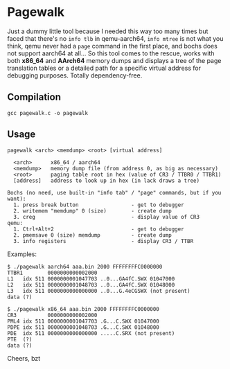 Pagewalk
========

Just a dummy little tool because I needed this way too many times but faced that there's no `info tlb` in qemu-aarch64, `info mtree`
is not what you think, qemu never had a `page` command in the first place, and bochs does not support aarch64 at all... So this
tool comes to the rescue, works with both **x86_64** and **AArch64** memory dumps and displays a tree of the page translation
tables or a detailed path for a specific virtual address for debugging purposes. Totally dependency-free.

Compilation
-----------

```
gcc pagewalk.c -o pagewalk
```

Usage
-----

```
pagewalk <arch> <memdump> <root> [virtual address]

  <arch>      x86_64 / aarch64
  <memdump>   memory dump file (from address 0, as big as necessary)
  <root>      paging table root in hex (value of CR3 / TTBR0 / TTBR1)
  [address]   address to look up in hex (in lack draws a tree)

Bochs (no need, use built-in "info tab" / "page" commands, but if you want):
  1. press break button                 - get to debugger
  2. writemem "memdump" 0 (size)        - create dump
  3. creg                               - display value of CR3
qemu:
  1. Ctrl+Alt+2                         - get to debugger
  2. pmemsave 0 (size) memdump          - create dump
  3. info registers                     - display CR3 / TTBR
```

Examples:

```
$ ./pagewalk aarch64 aaa.bin 2000 FFFFFFFFC0000000
TTBR1        0000000000002000
L1   idx 511 0000000001047703 ..0...GA4fC.SWX 01047000
L2   idx 511 0000000001048703 ..0...GA4fC.SWX 01048000
L3   idx 511 0000000000000000 ..0...G.4eCGSWX (not present)
data (?)
```

```
$ ./pagewalk x86_64 aaa.bin 2000 FFFFFFFFC0000000
CR3          0000000000002000
PML4 idx 511 0000000001047703 .G...C.SWX 01047000
PDPE idx 511 0000000001048703 .G...C.SWX 01048000
PDE  idx 511 0000000000000000 .....C.SRX (not present)
PTE  (?)
data (?)
```

Cheers,
bzt
